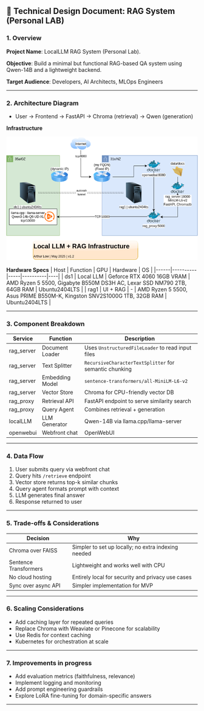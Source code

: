 ## 📝 Technical Design Document: RAG System (Personal LAB)

### 1. Overview

**Project Name**: LocalLLM RAG System (Personal Lab).

**Objective**: Build a minimal but functional RAG-based QA system using Qwen-14B and a lightweight backend.  

**Target Audience**: Developers, AI Architects, MLOps Engineers  

---

### 2. Architecture Diagram

- User → Frontend → FastAPI → Chroma (retrieval) → Qwen (generation)

**Infrastructure**

![Alt](images/LocalLLM+RAG-Infrastructure-v12.drawio.png)

**Hardware Specs**
| Host | Function | GPU | Hardware | OS |
|------|----------|-----|----------|----|
| ds1 | Local LLM | Geforce RTX 4060 16GB VRAM | AMD Ryzen 5 5500, Gigabyte B550M DS3H AC, Lexar SSD NM790 2TB, 64GB RAM | Ubuntu2404LTS |
| rag1 | UI + RAG | - | AMD Ryzen 5 5500, Asus PRIME B550M-K, Kingston SNV2S1000G 1TB, 32GB RAM | Ubuntu2404LTS |

---

### 3. Component Breakdown

| Service | Function | Description |
|---------|----------|-------------|
| rag_server | Document Loader | Uses `UnstructuredFileLoader` to read input files |
| rag_server | Text Splitter | `RecursiveCharacterTextSplitter` for semantic chunking |
| rag_server | Embedding Model | `sentence-transformers/all-MiniLM-L6-v2` |
| rag_server | Vector Store | Chroma for CPU-friendly vector DB |
| rag_proxy | Retrieval API | FastAPI endpoint to serve similarity search |
| rag_proxy | Query Agent | Combines retrieval + generation |
| localLLM | LLM Generator | Qwen-14B via llama.cpp/llama-server |
| openwebui | Webfront chat | OpenWebUI |

---

### 4. Data Flow

1. User submits query via webfront chat
2. Query hits `/retrieve` endpoint
3. Vector store returns top-k similar chunks
4. Query agent formats prompt with context
5. LLM generates final answer
6. Response returned to user

---

### 5. Trade-offs & Considerations

| Decision | Why |
|--------|-----|
| Chroma over FAISS | Simpler to set up locally; no extra indexing needed |
| Sentence Transformers | Lightweight and works well with CPU |
| No cloud hosting | Entirely local for security and privacy use cases |
| Sync over async API | Simpler implementation for MVP |

---

### 6. Scaling Considerations

- Add caching layer for repeated queries
- Replace Chroma with Weaviate or Pinecone for scalability
- Use Redis for context caching
- Kubernetes for orchestration at scale

---

### 7. Improvements in progress

- Add evaluation metrics (faithfulness, relevance)
- Implement logging and monitoring
- Add prompt engineering guardrails
- Explore LoRA fine-tuning for domain-specific answers

---
